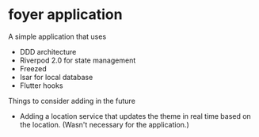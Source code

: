 # foyer application


A simple application that uses

- DDD architecture
- Riverpod 2.0 for state management
- Freezed
- Isar for local database
- Flutter hooks

Things to consider adding in the future

- Adding a location service that updates the theme in real time based on the location. (Wasn't necessary for the application.)
